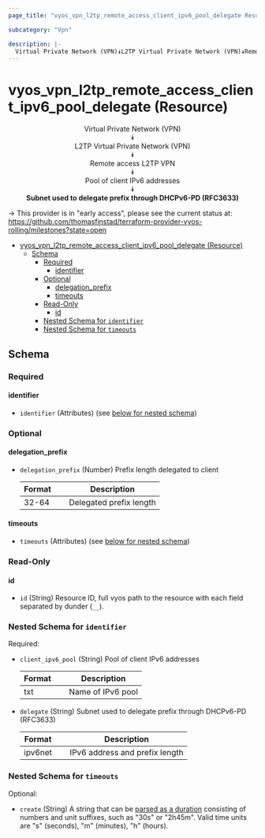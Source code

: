 ```yaml
---
page_title: "vyos_vpn_l2tp_remote_access_client_ipv6_pool_delegate Resource - vyos"

subcategory: "Vpn"

description: |-
  Virtual Private Network (VPN)⯯L2TP Virtual Private Network (VPN)⯯Remote access L2TP VPN⯯Pool of client IPv6 addresses⯯Subnet used to delegate prefix through DHCPv6-PD (RFC3633)
---
```


# vyos_vpn_l2tp_remote_access_client_ipv6_pool_delegate (Resource)
<center>

Virtual Private Network (VPN)  
⯯  
L2TP Virtual Private Network (VPN)  
⯯  
Remote access L2TP VPN  
⯯  
Pool of client IPv6 addresses  
⯯  
**Subnet used to delegate prefix through DHCPv6-PD (RFC3633)**


</center>

-> This provider is in "early access", please see the current status at: https://github.com/thomasfinstad/terraform-provider-vyos-rolling/milestones?state=open

<!--TOC-->

- [vyos_vpn_l2tp_remote_access_client_ipv6_pool_delegate (Resource)](#vyos_vpn_l2tp_remote_access_client_ipv6_pool_delegate-resource)
  - [Schema](#schema)
    - [Required](#required)
      - [identifier](#identifier)
    - [Optional](#optional)
      - [delegation_prefix](#delegation_prefix)
      - [timeouts](#timeouts)
    - [Read-Only](#read-only)
      - [id](#id)
    - [Nested Schema for `identifier`](#nested-schema-for-identifier)
    - [Nested Schema for `timeouts`](#nested-schema-for-timeouts)

<!--TOC-->

<!-- schema generated by tfplugindocs -->
## Schema

### Required

#### identifier
- `identifier` (Attributes) (see [below for nested schema](#nestedatt--identifier))

### Optional

#### delegation_prefix
- `delegation_prefix` (Number) Prefix length delegated to client

    |  Format  &emsp;|  Description              |
    |----------|---------------------------|
    |  32-64   &emsp;|  Delegated prefix length  |
#### timeouts
- `timeouts` (Attributes) (see [below for nested schema](#nestedatt--timeouts))

### Read-Only

#### id
- `id` (String) Resource ID, full vyos path to the resource with each field separated by dunder (`__`).

<a id="nestedatt--identifier"></a>
### Nested Schema for `identifier`

Required:

- `client_ipv6_pool` (String) Pool of client IPv6 addresses

    |  Format  &emsp;|  Description        |
    |----------|---------------------|
    |  txt     &emsp;|  Name of IPv6 pool  |
- `delegate` (String) Subnet used to delegate prefix through DHCPv6-PD (RFC3633)

    |  Format   &emsp;|  Description                     |
    |-----------|----------------------------------|
    |  ipv6net  &emsp;|  IPv6 address and prefix length  |


<a id="nestedatt--timeouts"></a>
### Nested Schema for `timeouts`

Optional:

- `create` (String) A string that can be [parsed as a duration](https://pkg.go.dev/time#ParseDuration) consisting of numbers and unit suffixes, such as &#34;30s&#34; or &#34;2h45m&#34;. Valid time units are &#34;s&#34; (seconds), &#34;m&#34; (minutes), &#34;h&#34; (hours).

